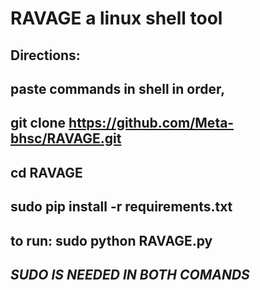 # RAVAGE a linux shell tool

## Directions:
## paste commands in shell in order,

## git clone https://github.com/Meta-bhsc/RAVAGE.git

## cd RAVAGE

## sudo pip install -r requirements.txt

## to run: sudo python RAVAGE.py

## *SUDO IS NEEDED IN BOTH COMANDS*

